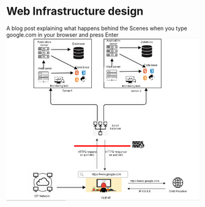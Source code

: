 # Web Infrastructure design
A blog post explaining what happens behind the Scenes when you type google.com in your browser and press Enter
![Image](images/image1.png)
